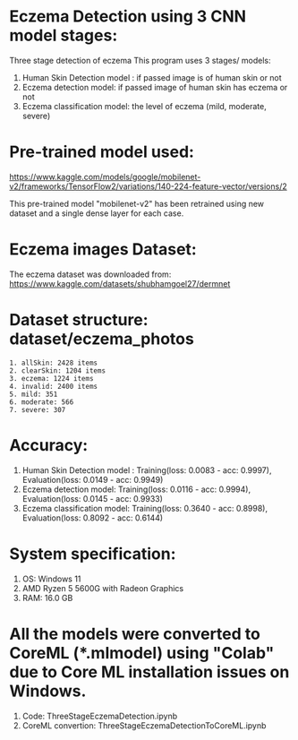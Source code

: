 # Eczema Detection using 3 CNN model stages:
Three stage detection of eczema
This program uses 3 stages/ models:
1. Human Skin Detection model : if passed image is of human skin or not
2. Eczema detection model: if passed image of human skin has eczema or not
3. Eczema classification model: the level of eczema (mild, moderate, severe)

# Pre-trained model used: 
https://www.kaggle.com/models/google/mobilenet-v2/frameworks/TensorFlow2/variations/140-224-feature-vector/versions/2

This pre-trained model "mobilenet-v2" has been retrained using new dataset and a single dense layer for each case.


# Eczema images Dataset:
The eczema dataset was downloaded from: https://www.kaggle.com/datasets/shubhamgoel27/dermnet

# Dataset structure: dataset/eczema_photos
    1. allSkin: 2428 items
    2. clearSkin: 1204 items
    3. eczema: 1224 items
    4. invalid: 2400 items
    5. mild: 351
    6. moderate: 566
    7. severe: 307

# Accuracy:
1. Human Skin Detection model : Training(loss: 0.0083 - acc: 0.9997), Evaluation(loss: 0.0149 - acc: 0.9949)
2. Eczema detection model: Training(loss: 0.0116 - acc: 0.9994), Evaluation(loss: 0.0145 - acc: 0.9933)
3. Eczema classification model: Training(loss: 0.3640 - acc: 0.8998), Evaluation(loss: 0.8092 - acc: 0.6144)

# System specification:
1. OS: Windows 11
2. AMD Ryzen 5 5600G with Radeon Graphics
3. RAM: 16.0 GB

# All the models were converted to CoreML (*.mlmodel) using "Colab" due to Core ML installation issues on Windows.

1. Code: ThreeStageEczemaDetection.ipynb
2. CoreML convertion: ThreeStageEczemaDetectionToCoreML.ipynb
